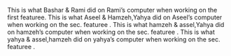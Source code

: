 
This is what Bashar & Rami did on Rami’s computer when working on the first featuree.
This is what Aseel & Hamzeh,Yahya did on Aseel’s computer when working on the sec. featuree .
This is what hamzeh & assel,Yahya did on hamzeh’s computer when working on the sec. featuree .
This is what yahya & assel,hamzeh did on yahya’s computer when working on the sec. featuree .
